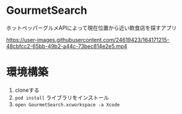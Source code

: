 # GourmetSearch

ホットペッパーグルメAPIによって現在位置から近い飲食店を探すアプリ

https://user-images.githubusercontent.com/24619423/164171215-48cbfcc2-65bb-49b2-a44c-73bec814e2e5.mp4


# 環境構築

1. cloneする
2. `pod install` ライブラリをインストール
3. `open GourmetSearch.xcworkspace -a Xcode`
